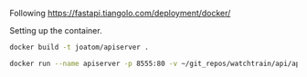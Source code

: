Following https://fastapi.tiangolo.com/deployment/docker/

Setting up the container.
```bash
docker build -t joatom/apiserver .

docker run --name apiserver -p 8555:80 -v ~/git_repos/watchtrain/api/app:/app joatom/apiserver

```
